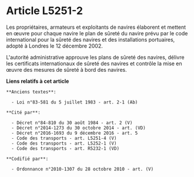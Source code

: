 # Article L5251-2

Les propriétaires, armateurs et exploitants de navires élaborent et mettent en œuvre pour chaque navire le plan de sûreté du
navire prévu par le code international pour la sûreté des navires et des installations portuaires, adopté à Londres le 12
décembre 2002.

L'autorité administrative approuve les plans de sûreté des navires, délivre les certificats internationaux de sûreté des
navires et contrôle la mise en œuvre des mesures de sûreté à bord des navires.

**Liens relatifs à cet article**

	**Anciens textes**:

	  - Loi n°83-581 du 5 juillet 1983 - art. 2-1 (Ab)

	**Cité par**:

	  - Décret n°84-810 du 30 août 1984 - art. 2 (V)
	  - Décret n°2014-1273 du 30 octobre 2014 - art. (VD)
	  - Décret n°2016-1693 du 9 décembre 2016 - art. 5
	  - Code des transports - art. L5251-4 (V)
	  - Code des transports - art. L5252-1 (V)
	  - Code des transports - art. R5232-1 (VD)

	**Codifié par**:

	  - Ordonnance n°2010-1307 du 28 octobre 2010 - art. (V)
